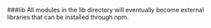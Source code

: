 ###lib
All modules in the lib directory will eventually become external libraries that can be installed through npm.
